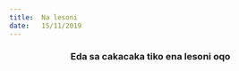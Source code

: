 ```yaml
---
title:  Na lesoni
date:   15/11/2019
---
```


### <center>Eda sa cakacaka tiko ena lesoni oqo</center>